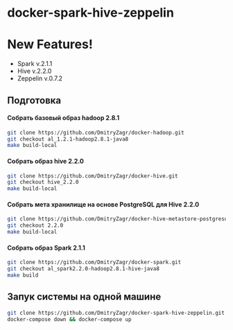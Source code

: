 # docker-spark-hive-zeppelin

# New Features!

  - Spark v.2.1.1
  - Hive v.2.2.0
  - Zeppelin v.0.7.2



## Подготовка

#### Собрать базовый образ hadoop 2.8.1
```sh
git clone https://github.com/DmitryZagr/docker-hadoop.git
git checkout al_1.2.1-hadoop2.8.1-java8
make build-local
```
####  Собрать образ hive 2.2.0
```sh
git clone https://github.com/DmitryZagr/docker-hive.git
git checkout hive_2.2.0
make build-local
```
#### Собрать мета хранилище на основе PostgreSQL для Hive 2.2.0
```sh
git clone https://github.com/DmitryZagr/docker-hive-metastore-postgresql.git
git checkout 2.2.0
make build-local
```
####  Собрать образ Spark 2.1.1
```sh
git clone https://github.com/DmitryZagr/docker-spark.git
git checkout al_spark2.2.0-hadoop2.8.1-hive-java8
make build
```

## Запук системы на одной машине
```sh
git clone https://github.com/DmitryZagr/docker-spark-hive-zeppelin.git
docker-compose down && docker-compose up
```
